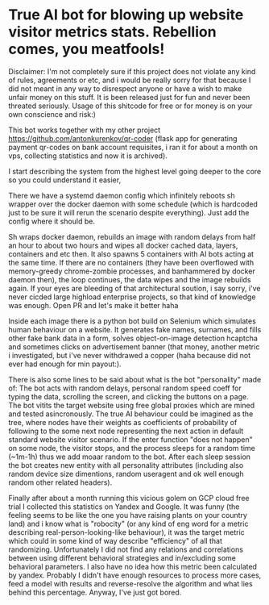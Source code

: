 # True AI bot for blowing up website visitor metrics stats. Rebellion comes, you meatfools!

Disclaimer: I'm not completely sure if this project does not violate any kind of rules, agreements or etc, and i would be really sorry for that because I did not meant in any way to disrespect anyone or have a wish to make unfair money on this stuff. It is been released just for fun and never been threated seriously. Usage of this shitcode for free or for money is on your own conscience and risk:)

This bot works together with my other project https://github.com/antonkurenkov/qr-coder (flask app for generating payment qr-codes on bank account requisites, i ran it for about a month on vps, collecting statistics and now it is archived). 

I start describing the system from the highest level going deeper to the core so you could understand it easier, 

There we have a systemd daemon config which infinitely reboots sh wrapper over the docker daemon with some schedule (which is hardcoded just to be sure it will rerun the scenario despite everything). Just add the config where it should be. 

Sh wraps docker daemon, rebuilds an image with random delays from half an hour to about two hours and wipes all docker cached data, layers, containers and etc then. It also spawns 5 containers with AI bots acting at the same time. If there are no containers (they have been overflowed with memory-greedy chrome-zombie processes, and banhammered by docker daemon then), the loop continues, the data wipes and the image rebuilds again. If your eyes are bleeding of that architectural soution, i say sorry, i've never cicded large highload enterprise projects, so that kind of knowledge was enough. Open PR and let's make it better haha

Inside each image there is a python bot build on Selenium which simulates human behaviour on a website. It generates fake names, surnames, and fills other fake bank data in a form, solves object-on-image detection hcaptcha and sometimes clicks on advertisement banner (that money, another metric i investigated, but i've never withdrawed a copper (haha because did not ever had enough for min payout:). 

There is also some lines to be said about what is the bot "personality" made of: The bot acts with random delays, personal random speed coeff for typing the data, scrolling the screen, and clicking the buttons on a page. The bot vitits the target website using free global proxies which are mined and tested asincronously. The true AI behaviour could be imagined as the tree, where nodes have their weights as coefficients of probability of following to the some next node representing the next action in default standard website visitor scenario. If the enter function "does not happen" on some node, the visitor stops, and the process sleeps for a random time (~1m-1h) thus we add moaar random to the bot. After each sleep session the bot creates new entity with all personality attributes (including also random device size dimentions, random useragent and  ok well enough random other related headers). 

Finally after about a month running this vicious golem on GCP cloud free trial I collected this statistics on Yandex and Google. It was funny (the feeling seems to be like the one you have raising plants on your country land) and i know what is "robocity" (or any kind of eng word for a metric describing real-person-looking-like behaviour), it was the target metric which could in some kind of way describe "efficiency" of all that randomizing. Unfortunately I did not find any relations and correlations between using different behavioral strategies and in/excluding some behavioral parameters. I also have no idea how this metric been calculated by yandex. Probably I didn't have enough resources to process more cases, feed a model with results and reverse-resolve the algorithm and what lies behind this percentage. Anyway, I've just got bored. 
